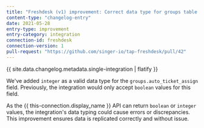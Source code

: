 ```yaml
---
title: "Freshdesk (v1) improvement: Correct data type for groups table field"
content-type: "changelog-entry"
date: 2021-05-28
entry-type: improvement
entry-category: integration
connection-id: freshdesk
connection-version: 1
pull-request: "https://github.com/singer-io/tap-freshdesk/pull/42"
---
```

{{ site.data.changelog.metadata.single-integration | flatify }}

We've added `integer` as a valid data type for the `groups.auto_ticket_assign` field. Previously, the integration would only accept `boolean` values for this field.

As the {{ this-connection.display_name }} API can return `boolean` or `integer` values, the integration's data typing could cause errors or discrepancies. This improvement ensures data is replicated correctly and without issue.